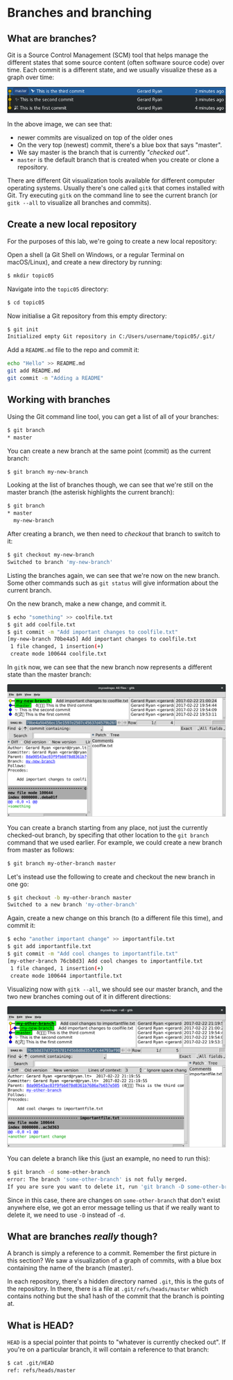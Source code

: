 # Branches and branching

## What are branches?

Git is a Source Control Management (SCM) tool that helps manage the
 different states that some source content (often software source
 code) over time. Each commit is a different state, and we usually
 visualize these as a graph over time:

![It's a graph over time!](img/branchgraph1.png)

In the above image, we can see that:

* newer commits are visualized on top of the older ones
* On the very top (newest) commit, there's a blue box that says
  "master".
* We say master is the branch that is currently *"checked out"*.
* `master` is the default branch that is created when you create or
  clone a repository.

There are different Git visualization tools available for different
 computer operating systems. Usually there's one called `gitk` that
 comes installed with Git. Try executing `gitk` on the command line to
 see the current branch (or `gitk --all` to visualize all branches and
 commits).

## Create a new local repository

For the purposes of this lab, we're going to create a new local repository:

Open a shell (a Git Shell on Windows, or a regular Terminal on macOS/Linux), and create a new directory by running:

```bash
$ mkdir topic05
```

Navigate into the `topic05` directory:

```bash
$ cd topic05
```

Now initialise a Git repository from this empty directory:

```bash
$ git init
Initialized empty Git repository in C:/Users/username/topic05/.git/
```

Add a `README.md` file to the repo and commit it:

```bash
echo "Hello" >> README.md
git add README.md
git commit -m "Adding a README"
```

## Working with branches

Using the Git command line tool, you can get a list of all of your
 branches:

``` bash
$ git branch
* master
```

You can create a new branch at the same point (commit) as the current
 branch:

``` bash
$ git branch my-new-branch
```

Looking at the list of branches though, we can see that we're still on
 the master branch (the asterisk highlights the current branch):

``` bash
$ git branch
* master
  my-new-branch
```

After creating a branch, we then need to *checkout* that branch to
 switch to it:

``` bash
$ git checkout my-new-branch
Switched to branch 'my-new-branch'
```

Listing the branches again, we can see that we're now on the new
 branch. Some other commands such as `git status` will give
 information about the current branch.

On the new branch, make a new change, and commit it.

``` bash
$ echo "something" >> coolfile.txt
$ git add coolfile.txt
$ git commit -m "Add important changes to coolfile.txt"
[my-new-branch 70be4a5] Add important changes to coolfile.txt
 1 file changed, 1 insertion(+)
 create mode 100644 coolfile.txt
```

In `gitk` now, we can see that the new branch now represents a
 different state than the master branch:

![gitk doesn't like emoji :(](img/gitk1.png)

You can create a branch starting from any place, not just the
 currently checked-out branch, by specifing that other location to the
 `git branch` command that we used earlier. For example, we could
 create a new branch from master as follows:

``` bash
$ git branch my-other-branch master
```

Let's instead use the following to create and checkout the new branch
 in one go:

``` bash
$ git checkout -b my-other-branch master
Switched to a new branch 'my-other-branch'
```

Again, create a new change on this branch (to a different file this
 time), and commit it:

``` bash
$ echo "another important change" >> importantfile.txt
$ git add importantfile.txt
$ git commit -m "Add cool changes to importantfile.txt"
[my-other-branch 76cb8d3] Add cool changes to importantfile.txt
 1 file changed, 1 insertion(+)
 create mode 100644 importantfile.txt
```

Visualizing now with `gitk --all`, we should see our master branch,
 and the two new branches coming out of it in different directions:

![That's why they're called branches!](img/gitk2.png)

You can delete a branch like this (just an example, no need to run this):

``` bash
$ git branch -d some-other-branch
error: The branch 'some-other-branch' is not fully merged.
If you are sure you want to delete it, run 'git branch -D some-other-branch'.
```

Since in this case, there are changes on `some-other-branch` that don't
 exist anywhere else, we got an error message telling us that if we
 really want to delete it, we need to use `-D` instead of `-d`.

## What are branches *really* though?

A branch is simply a reference to a commit. Remember the first picture
 in this section? We saw a visualization of a graph of commits, with a
 blue box containing the name of the branch (master).

In each repository, there's a hidden directory named `.git`, this is
 the guts of the repository. In there, there is a file at
 `.git/refs/heads/master` which contains nothing but the sha1 hash of
 the commit that the branch is pointing at.

## What is HEAD?

`HEAD` is a special pointer that points to "whatever is currently
checked out". If you're on a particular branch, it will contain a
reference to that branch:

``` bash
$ cat .git/HEAD
ref: refs/heads/master
```
